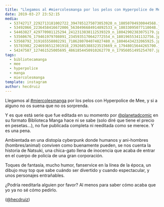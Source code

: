 ```yaml
---
title: "Llegamos al #miercolesmanga por los pelos con Hyperpolice de Mee, y si a alguno no os suena que no os sorprenda"
date: 2019-03-27 23:52:15
media: 
  - 53742717_2292713181002722_3947851275073053920_n_18050704930044568.jpg
  - 53492066_2236458416672006_5630496684914892533_n_18033095077110048.jpg
  - 54463827_429770981125294_2412313838112539329_n_18042902383075179.jpg
  - 53560676_179461979708091_2345935170642772554_n_18019655341132756.jpg
  - 53568792_319165558802291_7186280704074827480_n_18046434232065925.jpg
  - 55783982_2246936512301918_2392685388323515669_n_17948015644265700.jpg
  - 54247587_127461525005695_4861854450910262770_n_17956051495254707.jpg
tags: 
  - bibliotecamanga
  - mee
  - hyperpolice
  - manga
  - miercolesmanga
template: instagram
author: hecdruiz
---
```


Llegamos al [#miercolesmanga](/tags/miercolesmanga) por los pelos con Hyperpolice de Mee, y si a alguno no os suena que no os sorprenda.


Y es que está serie que fue editada en su momento por [@planetadcomic](https://instagram.com/planetadcomic) en su formato Biblioteca Manga hace ni se sabe (solo diré que tiene el precio en pesetas...), no fue publicada completa ni reeditada como se merece. Y es una pena.


Ambientada en una distopía cyberpunk donde humanos y ani-hombres (hombres/animal) conviven como buenamente pueden, se nos cuenta la historia de Natsuki, una chica-gato llena de inocencia que acaba de entrar en el cuerpo de policía de una gran corporación.


Toques de fantasía, mucho humor, fanservice en la línea de la época, un dibujo muy top que sabe cuándo ser divertido y cuando espectacular, y unos personajes entrañables.


¿Podría reeditarla alguien por favor? Al menos para saber cómo acaba que yo ya no sé cómo pedirlo.




([@hecdruiz](https://instagram.com/hecdruiz))





